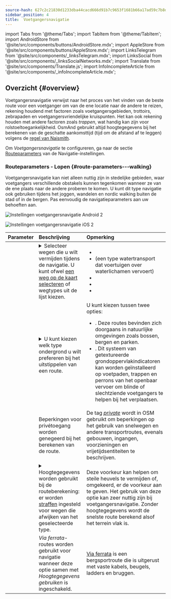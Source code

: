 ```yaml
---
source-hash: 627c2c21830d1233dba44cacd666d91b7c9653f1681b66a17ad59c7b8df6029b
sidebar_position: 4
title:  Voetgangersnavigatie
---
```

import Tabs from '@theme/Tabs';
import TabItem from '@theme/TabItem';
import AndroidStore from '@site/src/components/buttons/AndroidStore.mdx';
import AppleStore from '@site/src/components/buttons/AppleStore.mdx';
import LinksTelegram from '@site/src/components/_linksTelegram.mdx';
import LinksSocial from '@site/src/components/_linksSocialNetworks.mdx';
import Translate from '@site/src/components/Translate.js';
import InfoIncompleteArticle from '@site/src/components/_infoIncompleteArticle.mdx';



## Overzicht {#overview}

Voetgangersnavigatie verwijst naar het proces van het vinden van de beste route voor een voetganger om van de ene locatie naar de andere te reizen, rekening houdend met factoren zoals voetgangersgebieden, trottoirs, zebrapaden en voetgangersvriendelijke kruispunten. Het kan ook rekening houden met andere factoren zoals *trappen*, wat handig kan zijn voor rolstoeltoegankelijkheid. OsmAnd gebruikt altijd hoogtegegevens bij het berekenen van de geschatte aankomsttijd (tijd om de afstand af te leggen) volgens de [regel van Naismith](https://en.wikipedia.org/wiki/Naismith%27s_rule#Scarf's_equivalence_between_distance_and_climb).

Om *Voetgangersnavigatie* te configureren, ga naar de sectie [Routeparameters](../guidance/navigation-settings#route-parameters) van de Navigatie-instellingen.
  
### Routeparameters - Lopen {#route-parameters---walking}

Voetgangersnavigatie kan niet alleen nuttig zijn in stedelijke gebieden, waar voetgangers verschillende obstakels kunnen tegenkomen wanneer ze van de ene plaats naar de andere proberen te komen. U kunt dit type navigatie ook gebruiken tijdens het joggen, wandelen en nordic walking buiten de stad of in de bergen. Pas eenvoudig de navigatieparameters aan uw behoeften aan.  

<Tabs groupId="operating-systems" queryString="current-os">

<TabItem value="android" label="Android">  

![Instellingen voetgangersnavigatie Android 2](@site/static/img/navigation/routing/routing_pedestrian_settings_andr_2.png)

</TabItem>

<TabItem value="ios" label="iOS">

![Instellingen voetgangersnavigatie iOS 2](@site/static/img/navigation/routing/pedestrian_routing_ios.png)

</TabItem>

</Tabs>

| Parameter | Beschrijving | Opmerking |
|:------------|:---------------|:---------------|
| *<Translate android="true" ids="impassable_road"/>* |  <details><summary> Selecteer wegen die u wilt vermijden tijdens de navigatie. U kunt ofwel [een weg op de kaart selecteren](../../map/map-context-menu/#avoid-road) of wegtypes uit de lijst kiezen.  </summary>![Wegen vermijden Android](@site/static/img/navigation/routing/avoid_pedestrian_andr.png) </details>       | <ul><li> [<Translate android="true" ids="routing_attr_avoid_unpaved_name"/>](https://wiki.openstreetmap.org/wiki/Key:surface)</li><li>[<Translate android="true" ids="routing_attr_avoid_ferries_name"/>](https://wiki.openstreetmap.org/wiki/Ferries) (een type watertransport dat voertuigen over waterlichamen vervoert)</li><li>[<Translate android="true" ids="routing_attr_avoid_stairs_name"/>](https://wiki.openstreetmap.org/wiki/Tag:highway%3Dsteps)</li><li>[<Translate android="true" ids="routing_attr_avoid_tunnels_name"/>](https://wiki.openstreetmap.org/wiki/Key:tunnel)</li><li>[<Translate android="true" ids="routing_attr_avoid_motorway_name"/>](https://wiki.openstreetmap.org/wiki/Tag:highway%3Dmotorway)</li></ul>|
| *<Translate android="true" ids="prefer_in_routing_title"/>* | <details><summary> U kunt kiezen welk type ondergrond u wilt prefereren bij het uitstippelen van een route. </summary> ![Voorkeur voetganger Android](@site/static/img/navigation/routing/prefer_pedestrian_andr.png)  </details>  | U kunt kiezen tussen twee opties:<ul><li>[<Translate android="true" ids="routing_attr_prefer_hiking_routes_name"/>](https://wiki.openstreetmap.org/wiki/Hiking#Tagging_ways,_points_and_areas). Deze routes bevinden zich doorgaans in natuurlijke omgevingen zoals bossen, bergen en parken. </li><li>[<Translate android="true" ids="routing_attr_prefer_tactile_paving_name"/>](https://wiki.openstreetmap.org/wiki/Key:tactile_paving). Dit systeem van getextureerde grondoppervlakindicatoren kan worden geïnstalleerd op voetpaden, trappen en perrons van het openbaar vervoer om blinde of slechtziende voetgangers te helpen bij het verplaatsen. </li></ul> |
| *<Translate android="true" ids="routing_attr_allow_private_name"/>* |  Beperkingen voor privétoegang worden genegeerd bij het berekenen van de route.  | De tag *[private](https://wiki.openstreetmap.org/wiki/Key:access)* wordt in OSM gebruikt om beperkingen op het gebruik van snelwegen en andere transportroutes, evenals gebouwen, ingangen, voorzieningen en vrijetijdsentiteiten te beschrijven.   |
|*<Translate android="true" ids="routing_attr_height_obstacles_name"/>* | <details><summary> Hoogtegegevens worden gebruikt bij de routeberekening: er worden [straffen](../../../technical/osmand-file-formats/osmand-routing-xml.md#penalties-of-elevation-data) ingesteld voor wegen die afwijken van het geselecteerde type. </summary> ![Hoogtegegevens gebruiken Android](@site/static/img/navigation/routing/pedestrian_elevation_andr.png)  </details> | Deze voorkeur kan helpen om steile heuvels te vermijden of, omgekeerd, er de voorkeur aan te geven. Het gebruik van deze optie kan zeer nuttig zijn bij voetgangersnavigatie. Zonder hoogtegegevens wordt de snelste route berekend alsof het terrein vlak is. |
|*<Translate android="true" ids="routing_attr_allow_via_ferrata_name"/>*| *Via ferrata*-routes worden gebruikt voor navigatie wanneer deze optie samen met *Hoogtegegevens gebruiken* is ingeschakeld.  | [Via ferrata](https://wiki.openstreetmap.org/wiki/Tag:highway%3Dvia_ferrata) is een bergsportroute die is uitgerust met vaste kabels, beugels, ladders en bruggen. |
